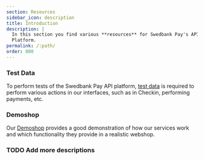 ```yaml
---
section: Resources
sidebar_icon: description
title: Introduction
description: |
  In this section you find various **resources** for Swedbank Pay's API
  Platform.
permalink: /:path/
order: 800
---
```


### Test Data

To perform tests of the Swedbank Pay API platform, [test data][test-data] is
required to perform various actions in our interfaces, such as in Checkin,
performing payments, etc.

### Demoshop

Our [Demoshop][demoshop] provides a good demonstration of how our services work
and which functionality they provide in a realistic webshop.


### TODO Add more descriptions

[test-data]: test-data
[demoshop]: demoshop
